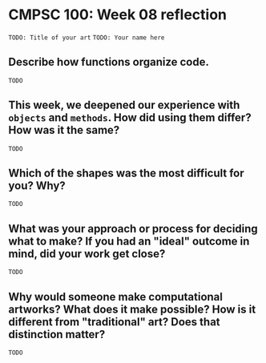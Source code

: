 # CMPSC 100: Week 08 reflection

`TODO: Title of your art`
`TODO: Your name here`

## Describe how functions organize code.

`TODO`

## This week, we deepened our experience with `objects` and `methods`. How did using them differ? How was it the same?

`TODO`

## Which of the shapes was the most difficult for you? Why?

`TODO`

## What was your approach or process for deciding what to make? If you had an "ideal" outcome in mind, did your work get close?

`TODO`

## Why would someone make computational artworks? What does it make possible? How is it different from "traditional" art? Does that distinction matter?

`TODO`